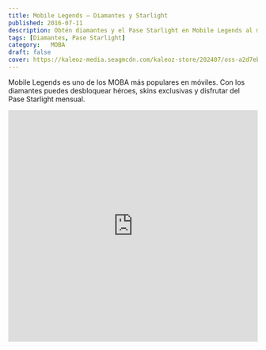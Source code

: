 ```yaml
---
title: Mobile Legends – Diamantes y Starlight
published: 2016-07-11
description: Obtén diamantes y el Pase Starlight en Mobile Legends al mejor precio.
tags: [Diamantes, Pase Starlight]
category: 	MOBA
draft: false
cover: https://kaleoz-media.seagmcdn.com/kaleoz-store/202407/oss-a2d7eb0b228031097472357bb332d7da.jpg
---
```


Mobile Legends es uno de los MOBA más populares en móviles. Con los diamantes puedes desbloquear héroes, skins exclusivas y disfrutar del Pase Starlight mensual.

<iframe width="100%" height="468" src="https://www.youtube.com/embed/Ir1Ix1Nl6OA" title="Mobile Legends Trailer" frameborder="0" allowfullscreen></iframe>
